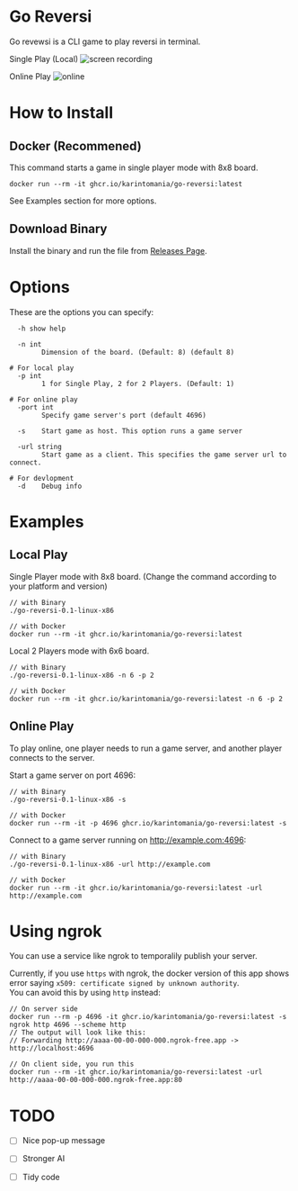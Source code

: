 # Go Reversi
Go revewsi is a CLI game to play reversi in terminal.  

Single Play (Local)
![screen recording](https://github.com/user-attachments/assets/ec7d106e-3daf-41a5-995a-c1cdc0e7bf05)

Online Play
![online](https://github.com/user-attachments/assets/de284b2a-8fc6-446e-bfd1-9b85d7233486)


# How to Install

## Docker (Recommened)
This command starts a game in single player mode with 8x8 board.  
```
docker run --rm -it ghcr.io/karintomania/go-reversi:latest 
```

See Examples section for more options.  

## Download Binary
Install the binary and run the file from [Releases Page](https://github.com/karintomania/go-reversi/releases).  

# Options
These are the options you can specify:  
```
  -h show help

  -n int
        Dimension of the board. (Default: 8) (default 8)

# For local play
  -p int
        1 for Single Play, 2 for 2 Players. (Default: 1)

# For online play
  -port int
        Specify game server's port (default 4696)

  -s    Start game as host. This option runs a game server

  -url string
        Start game as a client. This specifies the game server url to connect.

# For devlopment
  -d    Debug info
```

# Examples
## Local Play
Single Player mode with 8x8 board. (Change the command according to your platform and version)  
```
// with Binary
./go-reversi-0.1-linux-x86

// with Docker
docker run --rm -it ghcr.io/karintomania/go-reversi:latest
```

Local 2 Players mode with 6x6 board.  
```
// with Binary
./go-reversi-0.1-linux-x86 -n 6 -p 2

// with Docker
docker run --rm -it ghcr.io/karintomania/go-reversi:latest -n 6 -p 2
```

## Online Play
To play online, one player needs to run a game server, and another player connects to the server.  

Start a game server on port 4696:  
```
// with Binary
./go-reversi-0.1-linux-x86 -s

// with Docker
docker run --rm -it -p 4696 ghcr.io/karintomania/go-reversi:latest -s
```

Connect to a game server running on http://example.com:4696:  
```
// with Binary
./go-reversi-0.1-linux-x86 -url http://example.com

// with Docker
docker run --rm -it ghcr.io/karintomania/go-reversi:latest -url http://example.com
```

# Using ngrok
You can use a service like ngrok to temporalily publish your server.  

Currently, if you use `https` with ngrok, the docker version of this app shows error saying `x509: certificate signed by unknown authority`.  
You can avoid this by using `http` instead:
```
// On server side
docker run --rm -p 4696 -it ghcr.io/karintomania/go-reversi:latest -s
ngrok http 4696 --scheme http
// The output will look like this:
// Forwarding http://aaaa-00-00-000-000.ngrok-free.app -> http://localhost:4696

// On client side, you run this
docker run --rm -it ghcr.io/karintomania/go-reversi:latest -url http://aaaa-00-00-000-000.ngrok-free.app:80
```

# TODO
- [ ] Nice pop-up message
- [ ] Stronger AI
- [ ] Tidy code

